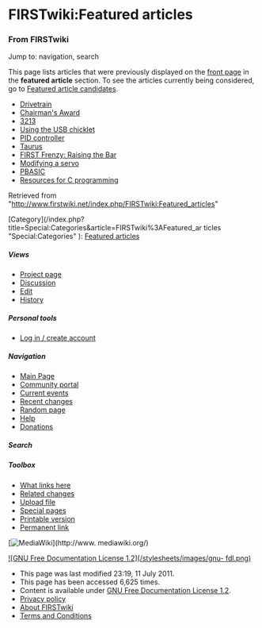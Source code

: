 

# FIRSTwiki:Featured articles

### From FIRSTwiki

Jump to: navigation, search

This page lists articles that were previously displayed on the [front
page](/index.php/Main_Page "Main Page" ) in the **featured article** section.
To see the articles currently being considered, go to [Featured article
candidates](/index.php/FIRSTwiki:Featured_article_candidates
"FIRSTwiki:Featured article candidates" ).

  * [Drivetrain](/index.php/Drivetrain "Drivetrain" )
  * [Chairman's Award](/index.php/Chairman%27s_Award "Chairman's Award" )
  * [3213](/index.php/3213 "3213" )
  * [Using the USB chicklet](/index.php/Using_the_USB_chicklet "Using the USB chicklet" )
  * [PID controller](/index.php/PID_controller "PID controller" )
  * [Taurus](/index.php/Taurus_%281073%29 "Taurus \(1073\)" )
  * [FIRST Frenzy: Raising the Bar](/index.php/FIRST_Frenzy:_Raising_the_Bar "FIRST Frenzy: Raising the Bar" )
  * [Modifying a servo](/index.php/Modifying_a_servo "Modifying a servo" )
  * [PBASIC](/index.php/PBASIC "PBASIC" )
  * [Resources for C programming](/index.php/Resources_for_C_programming "Resources for C programming" )

Retrieved from
"<http://www.firstwiki.net/index.php/FIRSTwiki:Featured_articles>"

[Category](/index.php?title=Special:Categories&article=FIRSTwiki%3AFeatured_ar
ticles "Special:Categories" ): [Featured
articles](/index.php/Category:Featured_articles "Category:Featured articles" )

##### Views

  * [Project page](/index.php/FIRSTwiki:Featured_articles)
  * [Discussion](/index.php?title=FIRSTwiki_talk:Featured_articles&action=edit)
  * [Edit](/index.php?title=FIRSTwiki:Featured_articles&action=edit)
  * [History](/index.php?title=FIRSTwiki:Featured_articles&action=history)

##### Personal tools

  * [Log in / create account](/index.php?title=Special:Userlogin&returnto=FIRSTwiki:Featured_articles)

[](/index.php/Main_Page "Main Page" )

##### Navigation

  * [Main Page](/index.php/Main_Page)
  * [Community portal](/index.php/FIRSTwiki:Community_portal)
  * [Current events](/index.php/Current_events)
  * [Recent changes](/index.php/Special:Recentchanges)
  * [Random page](/index.php/Special:Random)
  * [Help](/index.php/FIRSTwiki:Help)
  * [Donations](/index.php/FIRSTwiki:Site_support)

##### Search



##### Toolbox

  * [What links here](/index.php/Special:Whatlinkshere/FIRSTwiki:Featured_articles)
  * [Related changes](/index.php/Special:Recentchangeslinked/FIRSTwiki:Featured_articles)
  * [Upload file](/index.php/Special:Upload)
  * [Special pages](/index.php/Special:Specialpages)
  * [Printable version](/index.php?title=FIRSTwiki:Featured_articles&printable=yes)
  * [Permanent link](/index.php?title=FIRSTwiki:Featured_articles&oldid=80764)

[![MediaWiki](/skins/common/images/poweredby_mediawiki_88x31.png)](http://www.
mediawiki.org/)

[![GNU Free Documentation License 1.2](/stylesheets/images/gnu-
fdl.png)](http://www.gnu.org/copyleft/fdl.html)

  * This page was last modified 23:19, 11 July 2011.
  * This page has been accessed 6,625 times.
  * Content is available under [GNU Free Documentation License 1.2](http://www.gnu.org/copyleft/fdl.html "http://www.gnu.org/copyleft/fdl.html" ).
  * [Privacy policy](/index.php/FIRSTwiki:Privacy_policy "FIRSTwiki:Privacy policy" )
  * [About FIRSTwiki](/index.php/FIRSTwiki:About "FIRSTwiki:About" )
  * [Terms and Conditions](/index.php/FIRSTwiki:Terms_and_conditions "FIRSTwiki:Terms and conditions" )


